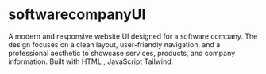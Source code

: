 # softwarecompanyUI
A modern and responsive website UI designed for a software company. The design focuses on a clean layout, user-friendly navigation, and a professional aesthetic to showcase services, products, and company information. Built with HTML , JavaScript Tailwind.
